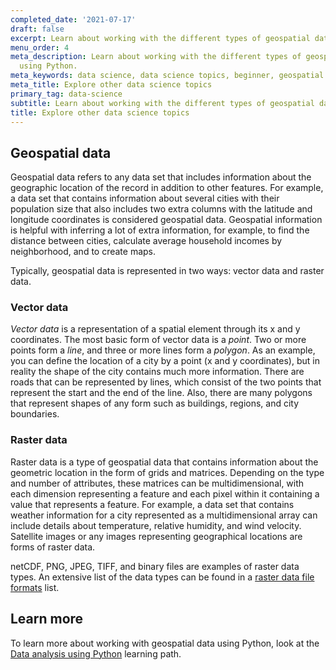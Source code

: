```yaml
---
completed_date: '2021-07-17'
draft: false
excerpt: Learn about working with the different types of geospatial data using Python.
menu_order: 4
meta_description: Learn about working with the different types of geospatial data
  using Python.
meta_keywords: data science, data science topics, beginner, geospatial data
meta_title: Explore other data science topics
primary_tag: data-science
subtitle: Learn about working with the different types of geospatial data using Python
title: Explore other data science topics
---
```


## Geospatial data

Geospatial data refers to any data set that includes information about the geographic location of the record in addition to other features. For example, a data set that contains information about several cities with their population size that also includes two extra columns with the latitude and longitude coordinates is considered geospatial data. Geospatial information is helpful with inferring a lot of extra information, for example, to find the distance between cities, calculate average household incomes by neighborhood, and to create maps.

Typically, geospatial data is represented in two ways: vector data and raster data.

### Vector data

 _Vector data_ is a representation of a spatial element through its x and y coordinates. The most basic form of vector data is a _point_. Two or more points form a _line_, and three or more lines form a _polygon_. As an example, you can define the location of a city by a point (x and y coordinates), but in reality the shape of the city contains much more information. There are roads that can be represented by lines, which consist of the two points that represent the start and the end of the line. Also, there are many polygons that represent shapes of any form such as buildings, regions, and city boundaries.

### Raster data

Raster data is a type of geospatial data that contains information about the geometric location in the form of grids and matrices. Depending on the type and number of attributes, these matrices can be multidimensional, with each dimension representing a feature and each pixel within it containing a value that represents a feature. For example, a data set that contains weather information for a city represented as a multidimensional array can include details about temperature, relative humidity, and wind velocity. Satellite images or any images representing geographical locations are forms of raster data.

netCDF, PNG, JPEG, TIFF, and binary files are examples of raster data types. An extensive list of the data types can be found in a <a href="https://www.igismap.com/raster-data-file-format/" target="_blank" rel="noopener noreferrer">raster data file formats</a> list.

## Learn more

To learn more about working with geospatial data using Python, look at the [Data analysis using Python](/learningpaths/data-analysis-using-python/) learning path.